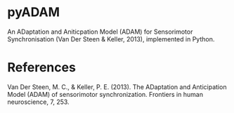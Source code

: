 # pyADAM
An ADaptation and Aniticpation Model (ADAM) for Sensorimotor Synchronisation (Van Der Steen & Keller, 2013), implemented in Python.

# References
Van Der Steen, M. C., & Keller, P. E. (2013). The ADaptation and Anticipation Model (ADAM) of sensorimotor synchronization. Frontiers in human neuroscience, 7, 253.
